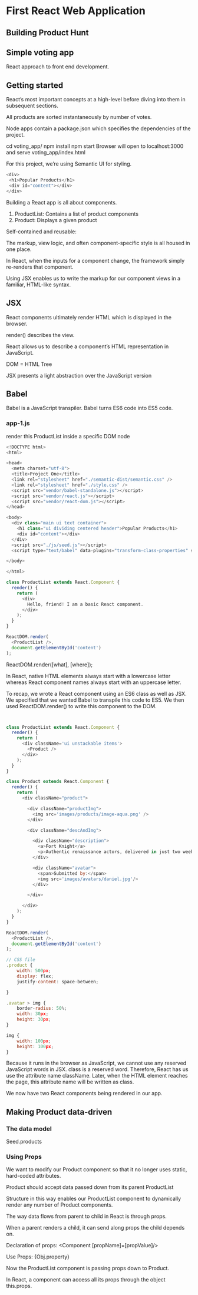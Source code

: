 # First React Web Application

## Building Product Hunt
## Simple voting app 

React approach to front end development.

## Getting started
React’s most important concepts at a high-level before diving into them in subsequent sections.

All products are sorted instantaneously by number of votes.

Node apps contain a package.json which specifies the dependencies of the project.

cd voting_app/
npm install
npm start
Browser will open to localhost:3000 and serve voting_app/index.html

For this project, we’re using Semantic UI for styling.

```js
<div>
 <h1>Popular Products</h1>
 <div id="content"></div>
</div>
```

Building a React app is all about components.

1. ProductList: Contains a list of product components 
2. Product: Displays a given product

Self-contained and reusable: 

The markup, view logic, and often component-specific style is all housed in one place. 

In React, when the inputs for a component change, the framework simply re-renders that component.

Using JSX enables us to write the markup for our component views in a familiar, HTML-like syntax.

## JSX
React components ultimately render HTML which is displayed in the browser.

render() describes the view.

React allows us to describe a component’s HTML representation in JavaScript.

DOM = HTML Tree

JSX presents a light abstraction over the JavaScript version
 
## Babel
 Babel is a JavaScript transpiler. Babel turns ES6 code into ES5 code.
 
### app-1.js
render this ProductList inside a specific DOM node

```js
<!DOCTYPE html>
<html>

<head>
  <meta charset="utf-8">
  <title>Project One</title>
  <link rel="stylesheet" href="./semantic-dist/semantic.css" />
  <link rel="stylesheet" href="./style.css" />
  <script src="vendor/babel-standalone.js"></script>
  <script src="vendor/react.js"></script>
  <script src="vendor/react-dom.js"></script>
</head>

<body>
  <div class="main ui text container">
    <h1 class="ui dividing centered header">Popular Products</h1>
    <div id="content"></div>
  </div>
  <script src="./js/seed.js"></script>
  <script type="text/babel" data-plugins="transform-class-properties" src="./js/app-1.js"></script>

</body>

</html>

class ProductList extends React.Component {
  render() {
    return (
      <div>
        Hello, friend! I am a basic React component.
      </div>
    );
  }
}

ReactDOM.render(
  <ProductList />,
  document.getElementById('content')
);
```

ReactDOM.render([what], [where]);

In React, native HTML elements always start with a lowercase letter whereas React component names always start with an uppercase letter.

To recap, we wrote a React component using an ES6 class as well as JSX. We specified that we wanted Babel to transpile this code to ES5. We then used ReactDOM.render() to write this component to the DOM.

```js


class ProductList extends React.Component {
  render() {
    return (
      <div className='ui unstackable items'>
        <Product />
      </div>
    );
  }
}

class Product extends React.Component {
  render() {
    return (
      <div className="product">

        <div className="productImg">
          <img src='images/products/image-aqua.png' />
        </div>

        <div className="descAndImg">

          <div className="description">
            <a>Fort Knight</a>
            <p>Authentic renaissance actors, delivered in just two weeks.</p>
          </div>

          <div className="avatar">
            <span>Submitted by:</span>
            <img src='images/avatars/daniel.jpg'/>
          </div>

        </div>

      </div>
    );
  }
}

ReactDOM.render(
  <ProductList />,
  document.getElementById('content')
);

// CSS file
.product {
    width: 500px;
    display: flex;
    justify-content: space-between;

}

.avatar > img {
    border-radius: 50%;
    width: 30px;
    height: 30px;
}

img {
    width: 100px;
    height: 100px;
}

```

Because it runs in the browser as JavaScript, we cannot use any reserved JavaScript words in JSX. class is a reserved word. Therefore, React has us use the attribute name className. Later, when the HTML element reaches the page, this attribute name will be written as class.

We now have two React components being rendered in our app.

## Making Product data-driven
### The data model
Seed.products

### Using Props
We want to modify our Product component so that it no longer uses static, hard-coded attributes.

Product should accept data passed down from its parent ProductList

Structure in this way enables our ProductList component to dynamically render any number of Product components.

The way data flows from parent to child in React is through props.

When a parent renders a child, it can send along props the child depends on.

Declaration of props:
<Component [propName]=[propValue]/>

Use Props:
{Obj.property}

Now the ProductList component is passing props down to Product. 

In React, a component can access all its props through the object this.props.
